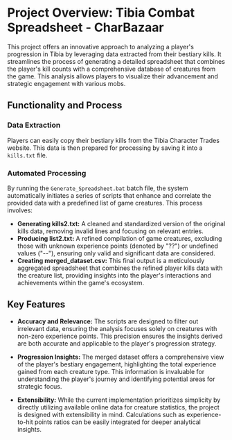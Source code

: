 # Project Overview: Tibia Combat Spreadsheet - CharBazaar

This project offers an innovative approach to analyzing a player's progression in Tibia by leveraging data extracted from their bestiary kills. It streamlines the process of generating a detailed spreadsheet that combines the player's kill counts with a comprehensive database of creatures from the game. This analysis allows players to visualize their advancement and strategic engagement with various mobs.

## Functionality and Process

### Data Extraction
Players can easily copy their bestiary kills from the Tibia Character Trades website. This data is then prepared for processing by saving it into a `kills.txt` file.

### Automated Processing
By running the `Generate_Spreadsheet.bat` batch file, the system automatically initiates a series of scripts that enhance and correlate the provided data with a predefined list of game creatures. This process involves:

- **Generating kills2.txt:** A cleaned and standardized version of the original kills data, removing invalid lines and focusing on relevant entries.
- **Producing list2.txt:** A refined compilation of game creatures, excluding those with unknown experience points (denoted by "??") or undefined values ("--"), ensuring only valid and significant data are considered.
- **Creating merged_dataset.csv:** This final output is a meticulously aggregated spreadsheet that combines the refined player kills data with the creature list, providing insights into the player's interactions and achievements within the game's ecosystem.

## Key Features

- **Accuracy and Relevance:** The scripts are designed to filter out irrelevant data, ensuring the analysis focuses solely on creatures with non-zero experience points. This precision ensures the insights derived are both accurate and applicable to the player's progression strategy.

- **Progression Insights:** The merged dataset offers a comprehensive view of the player's bestiary engagement, highlighting the total experience gained from each creature type. This information is invaluable for understanding the player's journey and identifying potential areas for strategic focus.

- **Extensibility:** While the current implementation prioritizes simplicity by directly utilizing available online data for creature statistics, the project is designed with extensibility in mind. Calculations such as experience-to-hit points ratios can be easily integrated for deeper analytical insights.
